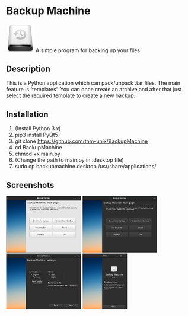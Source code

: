 # Backup Machine
<img src="repo_assets/light_icon.png" width="15%" height="15%">
A simple program for backing up your files

## Description
This is a Python application which can pack/unpack .tar files. The main feature is 'templates'. You can once create an archive and after that just select the required template to create a new backup.

## Installation
1. (Install Python 3.x)
2. pip3 install PyQt5
3. git clone https://github.com/thm-unix/BackupMachine
4. cd BackupMachine
5. chmod +x main.py
6. (Change the path to main.py in .desktop file)
7. sudo cp backupmachine.desktop /usr/share/applications/

## Screenshots
<img src="repo_assets/light.png" width="40%" height="40%"> <img src="repo_assets/dark.png" width="40%" height="40%">
<img src="repo_assets/settings.png" width="40%" height="40%"> <img src="repo_assets/about.png" width="24%" height="24%">
